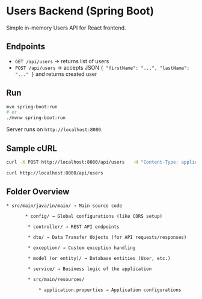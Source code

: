 # Users Backend (Spring Boot)

Simple in-memory Users API for React frontend.

## Endpoints
- `GET /api/users` → returns list of users
- `POST /api/users` → accepts JSON `{ "firstName": "...", "lastName": "..." }` and returns created user

## Run
```bash
mvn spring-boot:run
# or
./mvnw spring-boot:run
```
Server runs on `http://localhost:8080`.

## Sample cURL
```bash
curl -X POST http://localhost:8080/api/users   -H "Content-Type: application/json"   -d '{"firstName":"Ada","lastName":"Lovelace"}'

curl http://localhost:8080/api/users
```

## Folder Overview
    * src/main/java/in/main/ → Main source code  

           * config/ → Global configurations (like CORS setup)

            * controller/ → REST API endpoints

            * dto/ → Data Transfer Objects (for API requests/responses)

            * exception/ → Custom exception handling

            * model (or entity)/ → Database entities (User, etc.)

            * service/ → Business logic of the application

            * src/main/resources/

                * application.properties → Application configurations
